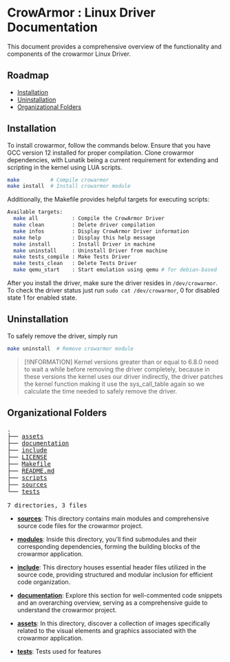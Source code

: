 # CrowArmor : Linux Driver Documentation

This document provides a comprehensive overview of the functionality and components of the crowarmor Linux Driver.

## Roadmap

* [Installation](#installation)
* [Uninstallation](#uninstallation)
* [Organizational Folders](#organizational-folders)

## Installation

To install crowarmor, follow the commands below. Ensure that you have GCC version 12 installed for proper compilation. Clone crowarmor dependencies, with Lunatik being a current requirement for extending and scripting in the kernel using LUA scripts.

```sh
make          # Compile crowarmor
make install  # Install crowarmor module
```

Additionally, the Makefile provides helpful targets for executing scripts:

```sh
Available targets:
  make all           : Compile the CrowArmor Driver
  make clean         : Delete driver compilation
  make infos         : Display CrowArmor Driver information
  make help          : Display this help message
  make install       : Install Driver in machine
  make uninstall     : Uninstall Driver from machine
  make tests_compile : Make Tests Driver
  make tests_clean   : Delete Tests Driver
  make qemu_start    : Start emulation using qemu # for debian-based
```

After you install the driver, make sure the driver resides in `/dev/crowarmor`. To check the driver status just run `sudo cat /dev/crowarmor`, 0 for disabled state 1 for enabled state.

## Uninstallation

To safely remove the driver, simply run

```sh
make uninstall  # Remove crowarmor module
```

> [!INFORMATION]
> Kernel versions greater than or equal to 6.8.0 need to wait a while before removing the driver completely, because in these versions the kernel uses our driver indirectly, the driver patches the kernel function making it use the sys_call_table again so we calculate the time needed to safely remove the driver.

## Organizational Folders

<pre>
.
├── <a href="../assets">assets</a>
├── <a href="../documentation">documentation</a>
├── <a href="../include">include</a>
├── <a href="../LICENSE">LICENSE</a>
├── <a href="../Makefile">Makefile</a>
├── <a href="../README.md">README.md</a>
├── <a href="../scripts">scripts</a>
├── <a href="../sources">sources</a>
└── <a href="../tests">tests</a>

7 directories, 3 files
</pre>

- [**sources**](../sources): This directory contains main modules and comprehensive source code files for the crowarmor project.

- [**modules**](../modules): Inside this directory, you'll find submodules and their corresponding dependencies, forming the building blocks of the crowarmor application.

- [**include**](../include): This directory houses essential header files utilized in the source code, providing structured and modular inclusion for efficient code organization.

- [**documentation**](../documentation): Explore this section for well-commented code snippets and an overarching overview, serving as a comprehensive guide to understand the crowarmor project.

- [**assets**](../assets): In this directory, discover a collection of images specifically related to the visual elements and graphics associated with the crowarmor application.

- [**tests**](../tests): Tests used for features